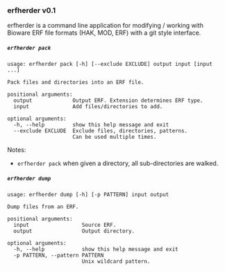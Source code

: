 ### erfherder v0.1

erfherder is a command line application for modifying / working with
Bioware ERF file formats (HAK, MOD, ERF) with a git style interface.

##### `erfherder pack`

```
usage: erfherder pack [-h] [--exclude EXCLUDE] output input [input ...]

Pack files and directories into an ERF file.

positional arguments:
  output             Output ERF. Extension determines ERF type.
  input              Add files/directories to add.

optional arguments:
  -h, --help         show this help message and exit
  --exclude EXCLUDE  Exclude files, directories, patterns.
                     Can be used multiple times.
```

Notes:
* `erfherder pack` when given a directory, all sub-directories are walked.


##### `erfherder dump`

```
usage: erfherder dump [-h] [-p PATTERN] input output

Dump files from an ERF.

positional arguments:
  input                 Source ERF.
  output                Output directory.

optional arguments:
  -h, --help            show this help message and exit
  -p PATTERN, --pattern PATTERN
                        Unix wildcard pattern.
```
